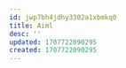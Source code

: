 ```yaml
---
id: jwp7bh4jdhy3302a1xbmkq0
title: Aiml
desc: ''
updated: 1707722090295
created: 1707722090295
---
```

